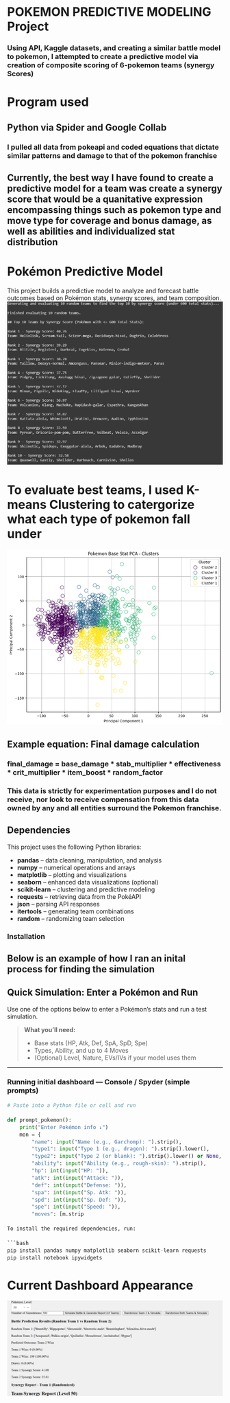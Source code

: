 # POKEMON PREDICTIVE MODELING Project
### Using API, Kaggle datasets, and creating a similar battle model to pokemon, I attempted to create a predictive model via creation of composite scoring of 6-pokemon teams (synergy Scores)

# Program used
## Python via Spider and Google Collab 
### I pulled all data from pokeapi and coded equations that dictate similar patterns and damage to that of the pokemon franchise

## Currently, the best way I have found to create a predictive model for a team was create a synergy score that would be a quanitative expression encompassing things such as pokemon type and move type for coverage and bonus damage, as well as abilities and individualized stat distribution 
# Pokémon Predictive Model
This project builds a predictive model to analyze and forecast battle outcomes based on Pokémon stats, synergy scores, and team composition.
![Synergy Score Example](images/synergy.png)
# To evaluate best teams, I used K-means Clustering to catergorize what each type of pokemon fall under
![K-means Clustering for all known Pokemon](images/K-Means%20cluster.png)
## Example equation: Final damage calculation
### final_damage = base_damage * stab_multiplier * effectiveness * crit_multiplier * item_boost * random_factor


### This data is strictly for experimentation purposes and I do not receive, nor look to receive compensation from this data owned by any and all entities surround the Pokemon franchise.

## Dependencies

This project uses the following Python libraries:

- **pandas** – data cleaning, manipulation, and analysis  
- **numpy** – numerical operations and arrays  
- **matplotlib** – plotting and visualizations  
- **seaborn** – enhanced data visualizations (optional)  
- **scikit-learn** – clustering and predictive modeling  
- **requests** – retrieving data from the PokéAPI  
- **json** – parsing API responses  
- **itertools** – generating team combinations  
- **random** – randomizing team selection  

### Installation


## Below is an example of how I ran an inital process for finding the simulation
## Quick Simulation: Enter a Pokémon and Run

Use one of the options below to enter a Pokémon’s stats and run a test simulation.

> **What you’ll need:**  
> - Base stats (HP, Atk, Def, SpA, SpD, Spe)  
> - Types, Ability, and up to 4 Moves  
> - (Optional) Level, Nature, EVs/IVs if your model uses them

---

### Running initial dashboard — Console / Spyder (simple prompts)

```python
# Paste into a Python file or cell and run

def prompt_pokemon():
    print("Enter Pokémon info ↓")
    mon = {
        "name": input("Name (e.g., Garchomp): ").strip(),
        "type1": input("Type 1 (e.g., dragon): ").strip().lower(),
        "type2": input("Type 2 (or blank): ").strip().lower() or None,
        "ability": input("Ability (e.g., rough-skin): ").strip(),
        "hp": int(input("HP: ")),
        "atk": int(input("Attack: ")),
        "def": int(input("Defense: ")),
        "spa": int(input("Sp. Atk: ")),
        "spd": int(input("Sp. Def: ")),
        "spe": int(input("Speed: ")),
        "moves": [m.strip

To install the required dependencies, run:

```bash
pip install pandas numpy matplotlib seaborn scikit-learn requests
pip install notebook ipywidgets
```
# Current Dashboard Appearance
![Head-to-Head Visualization](images/Head_to_head.png)
